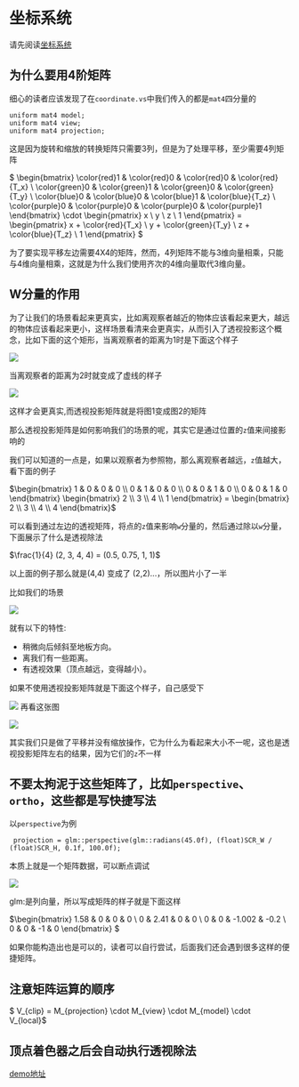 # 坐标系统

请先阅读[坐标系统](https://learnopengl-cn.github.io/01%20Getting%20started/08%20Coordinate%20Systems/#_5)



## 为什么要用4阶矩阵

细心的读者应该发现了在`coordinate.vs`中我们传入的都是`mat4`四分量的

```
uniform mat4 model;
uniform mat4 view;
uniform mat4 projection;
```

这是因为旋转和缩放的转换矩阵只需要3列，但是为了处理平移，至少需要4列矩阵

$ \begin{bmatrix}  \color{red}1 & \color{red}0 & \color{red}0 & \color{red}{T_x} \\ \color{green}0 & \color{green}1 & \color{green}0 & \color{green}{T_y} \\ \color{blue}0 & \color{blue}0 & \color{blue}1 & \color{blue}{T_z} \\ \color{purple}0 & \color{purple}0 & \color{purple}0 & \color{purple}1 \end{bmatrix} \cdot \begin{pmatrix} x \\ y \\ z \\ 1 \end{pmatrix} = \begin{pmatrix} x + \color{red}{T_x} \\ y + \color{green}{T_y} \\ z + \color{blue}{T_z} \\ 1 \end{pmatrix} $


为了要实现平移左边需要4X4的矩阵，然而，4列矩阵不能与3维向量相乘，只能与4维向量相乘，这就是为什么我们使用齐次的4维向量取代3维向量。




## W分量的作用

为了让我们的场景看起来更真实，比如离观察者越近的物体应该看起来更大，越远的物体应该看起来更小，这样场景看清来会更真实，从而引入了透视投影这个概念，比如下面的这个矩形，当离观察者的距离为1时是下面这个样子



![](https://user-images.githubusercontent.com/16829768/58414859-3d71a180-80af-11e9-9025-3d9bfe273dfa.png)

当离观察者的距离为2时就变成了虚线的样子

![](https://user-images.githubusercontent.com/16829768/58414901-5ed28d80-80af-11e9-82e7-6646d9d3277d.png)

这样才会更真实,而透视投影矩阵就是将图1变成图2的矩阵

那么透视投影矩阵是如何影响我们的场景的呢，其实它是通过位置的`z`值来间接影响的

我们可以知道的一点是，如果以观察者为参照物，那么离观察者越远，`z`值越大，看下面的例子

$\begin{bmatrix}  1 & 0 & 0 & 0 \\  0 & 1 & 0 & 0 \\  0 & 0 & 1 & 0 \\  0 & 0 & 1 & 0  \end{bmatrix}  \begin{bmatrix} 2 \\ 3 \\ 4 \\ 1 \end{bmatrix} =  \begin{bmatrix} 2 \\ 3 \\ 4 \\ 4 \end{bmatrix}$

可以看到通过左边的透视矩阵，将点的`z`值来影响`w`分量的，然后通过除以`w`分量，下面展示了什么是透视除法

$\frac{1}{4} (2, 3, 4, 4) = (0.5, 0.75, 1, 1)$

以上面的例子那么就是(4,4) 变成了 (2,2)...，所以图片小了一半


比如我们的场景


![](https://user-images.githubusercontent.com/16829768/58414909-64c86e80-80af-11e9-80e8-c17f336ea646.png)

就有以下的特性:

* 稍微向后倾斜至地板方向。
* 离我们有一些距离。
* 有透视效果（顶点越远，变得越小）。

如果不使用透视投影矩阵就是下面这个样子，自己感受下



![](https://user-images.githubusercontent.com/16829768/58414913-685bf580-80af-11e9-9d1f-bd13abd13782.png)
再看这张图

![](https://learnopengl-cn.github.io/img/01/08/coordinate_systems_multiple_objects.png)

其实我们只是做了平移并没有缩放操作，它为什么为看起来大小不一呢，这也是透视投影矩阵左右的结果，因为它们的`z`不一样



## 不要太拘泥于这些矩阵了，比如`perspective`、`ortho`，这些都是写快捷写法

以`perspective`为例


```
 projection = glm::perspective(glm::radians(45.0f), (float)SCR_W / (float)SCR_H, 0.1f, 100.0f);
```

本质上就是一个矩阵数据，可以断点调试

![](https://user-images.githubusercontent.com/16829768/58414715-d48a2980-80ae-11e9-9afc-fd92905bd6e7.png)


glm:是列向量，所以写成矩阵的样子就是下面这样


$\begin{bmatrix}  1.58 & 0 & 0 & 0 \\  0 & 2.41 & 0 & 0 \\  0 & 0 & -1.002 & -0.2 \\  0 & 0 & -1 & 0  \end{bmatrix} $

如果你能构造出也是可以的，读者可以自行尝试，后面我们还会遇到很多这样的便捷矩阵。


## 注意矩阵运算的顺序

$ V_{clip} = M_{projection} \cdot M_{view} \cdot M_{model} \cdot V_{local}$

## 顶点着色器之后会自动执行透视除法

[demo地址](https://github.com/fangshufeng/LearnOpenGL/blob/master/Glitter/Sources/05-%e5%9d%90%e6%a0%87%e7%b3%bb%e7%bb%9f/CoordinateSystem.cpp)



